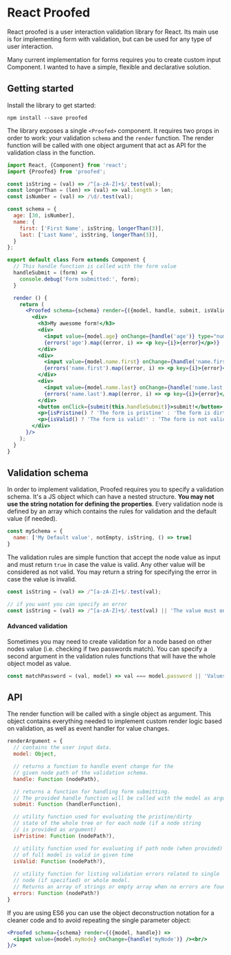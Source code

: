 # React Proofed 

React proofed is a user interaction validation library for React.
Its main use is for implementing form with validation, but can be used for any type of user interaction.

Many current implementation for forms requires you to create custom input Component.
I wanted to have a simple, flexible and declarative solution.

## Getting started

Install the library to get started:
```
npm install --save proofed
```

The library exposes a single `<Proofed>` component.
It requires two props in order to work: your validation `schema` and the `render` function.
The render function will be called with one object argument that act as API for the validation class in the function.

```jsx
import React, {Component} from 'react';
import {Proofed} from 'proofed'; 

const isString = (val) => /^[a-zA-Z]+$/.test(val);
const longerThan = (len) => (val) => val.length > len;
const isNumber = (val) => /\d/.test(val);

const schema = {
  age: [30, isNumber],
  name: {
    first: ['First Name', isString, longerThan(3)],
    last: ['Last Name', isString, longerThan(3)],
  }
};

export default class Form extends Component {
  // This handle function is called with the form value
  handleSubmit = (form) => {
    console.debug('Form submitted:', form);
  }

  render () {
    return (
      <Proofed schema={schema} render={({model, handle, submit, isValid, isPristine, errors}) =>
        <div>
          <h3>My awesome form!</h3>
          <div>
            <input value={model.age} onChange={handle('age')} type="number" />
            {errors('age').map((error, i) => <p key={i}>{error}</p>)}
          </div>
          <div>
            <input value={model.name.first} onChange={handle('name.first')} />
            {errors('name.first').map((error, i) => <p key={i}>{error}</p>)}
          </div>
          <div>
            <input value={model.name.last} onChange={handle('name.last')} />
            {errors('name.last').map((error, i) => <p key={i}>{error}</p>)}
          </div>
          <button onClick={submit(this.handleSubmit)}>submit!</button>
          <p>{isPristine() ? 'The form is pristine' : 'The form is dirty!'}</p>
          <p>{isValid() ? 'The form is valid!' : 'The form is not valid!'}</p>
        </div>
      }/>
    );
  }
}
```

## Validation schema

In order to implement validation, Proofed requires you to specify a validation schema. 
It's a JS object which can have a nested structure. **You may not use the string notation for defining the properties**.
Every validation node is defined by an array which contains the rules for validation and the default value (if needed).
```js
const mySchema = {
  name: ['My Default value', notEmpty, isString, () => true]
}
```

The validation rules are simple function that accept the node value as input and must return `true` in case the value is valid. Any other value will be considered as not valid.
You may return a string for specifying the error in case the value is invalid.
```js
const isString = (val) => /^[a-zA-Z]+$/.test(val);

// if you want you can specify an error
const isString = (val) => /^[a-zA-Z]+$/.test(val) || 'The value must only contain letters.';
```

#### Advanced validation
Sometimes you may need to create validation for a node based on other nodes value (i.e. checking if two passwords match). 
You can specify a second argument in the validation rules functions that will have the whole object model as value.
```js
const matchPassword = (val, model) => val === model.password || 'Values do not match';
``` 

## API

The render function will be called with a single object as argument.
This object contains everything needed to implement custom render logic based on validation, as well as event handler for value changes.

```javascript
renderArgument = {
  // contains the user input data.
  model: Object,

  // returns a function to handle event change for the
  // given node path of the validation schema.
  handle: Function (nodePath),

  // returns a function for handling form submitting.
  // The provided handle function will be called with the model as argument.
  submit: Function (handlerFunction),

  // utility function used for evaluating the pristine/dirty
  // state of the whole tree or for each node (if a node string
  // is provided as argument)
  isPristine: Function (nodePath?),

  // utility function used for evaluating if path node (when provided)
  // of full model is valid in given time
  isValid: Function (nodePath?),
  
  // utility function for listing validation errors related to single
  // node (if specified) or whole model.
  // Returns an array of strings or empty array when no errors are found
  errors: Function (nodePath?)
}
```

If you are using ES6 you can use the object deconstruction notation for a cleaner code and to avoid repeating the single parameter object:
```jsx
<Proofed schema={schema} render={({model, handle}) =>
  <input value={model.myNode} onChange={handle('myNode')} /><br/>
}/>
```
